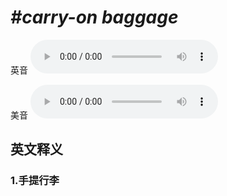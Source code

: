 # ***\#carry-on baggage*** 
英音
<audio src="./media/carry-on baggage1_AAC.aac" controls="controls"></audio>

美音
<audio src="./media/carry-on baggage2_AAC.aac" controls="controls"></audio>



  

英文释义
---
### 1.**手提行李**  


